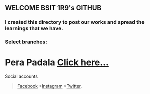 ## WELCOME BSIT 1R9's GITHUB
### I created this directory to post our works and spread the learnings that we have.


### Select branches:
# Pera Padala [Click here...](https://github.com/Brrzzy/BSIT1R9/tree/Pera-Padala)
 
 
 
 
 Social accounts
 >[Facebook](https://facebook.com/bjdelantar) >[Instagram](https://instagram.com/me.brax) >[Twitter](https://twitter.com/brrzzy).
